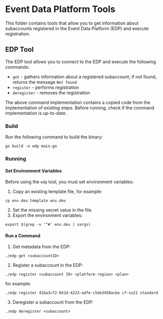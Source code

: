 # Event Data Platform Tools

This folder contains tools that allow you to get information about subaccounts registered in the Event Data Platform (EDP) and execute registration.

## EDP Tool

The EDP tool allows you to connect to the EDP and execute the following commands:
 - `get` - gathers information about a registered subaccount; if not found, returns the message `Not found`
 - `register` - performs registration 
 - `deregister` - removes the registration

The above command implementation contains a copied code from the implementation of existing steps. Before running, check if the command implementation is up-to-date.

### Build

Run the following command to build the binary:

```
go build -o edp main.go
```

### Running

#### Set Environment Variables

Before using the `edp` tool, you must set environment variables:

1. Copy an existing template file, for example:

`cp env.dev.template env.dev`

2. Set the missing secret value in the file.
3. Export the environment variables:

`export $(grep -v '^#' env.dev | xargs)`

#### Run a Command

1. Get metadata from the EDP:
```shell
./edp get <subaccountID>
```

2. Register a subaccount in the EDP:
```shell
./edp register <subaccount ID> <platform region> <plan>
```
for example:
```shell
./edp register 41ba3cf2-041d-4223-adfe-c5de3458acbe cf-us21 standard
```

3. Deregister a subaccount from the EDP:
```shell
./edp deregister <subaccount>
```